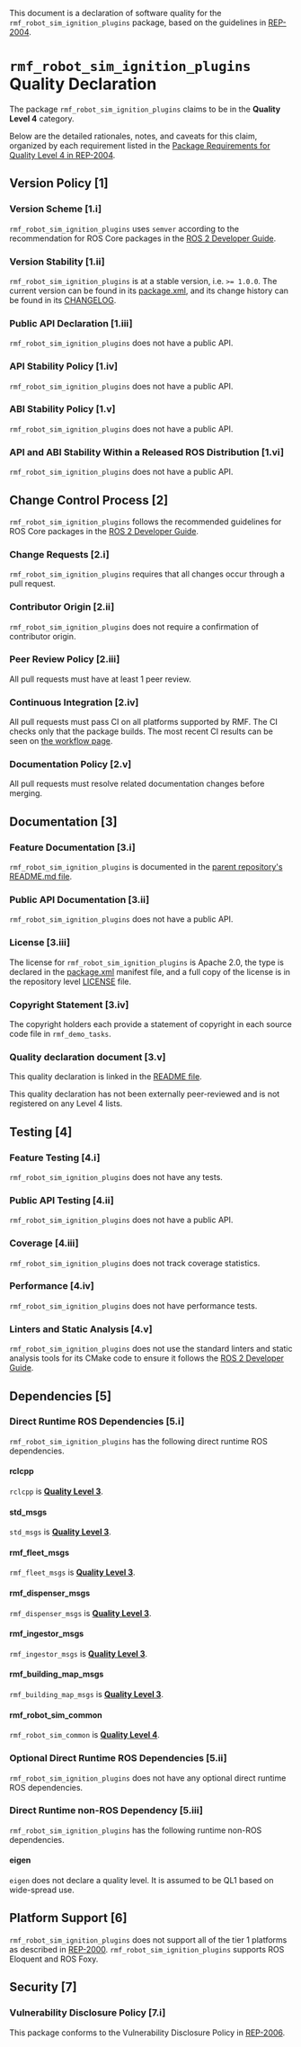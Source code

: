 This document is a declaration of software quality for the `rmf_robot_sim_ignition_plugins` package, based on the guidelines in [REP-2004](https://www.ros.org/reps/rep-2004.html).

# `rmf_robot_sim_ignition_plugins` Quality Declaration

The package `rmf_robot_sim_ignition_plugins` claims to be in the **Quality Level 4** category.

Below are the detailed rationales, notes, and caveats for this claim, organized by each requirement listed in the [Package Requirements for Quality Level 4 in REP-2004](https://www.ros.org/reps/rep-2004.html).

## Version Policy [1]

### Version Scheme [1.i]

`rmf_robot_sim_ignition_plugins` uses `semver` according to the recommendation for ROS Core packages in the [ROS 2 Developer Guide](https://index.ros.org/doc/ros2/Contributing/Developer-Guide/#versioning).

### Version Stability [1.ii]

`rmf_robot_sim_ignition_plugins` is at a stable version, i.e. `>= 1.0.0`.
The current version can be found in its [package.xml](package.xml), and its change history can be found in its [CHANGELOG](CHANGELOG.rst).

### Public API Declaration [1.iii]

`rmf_robot_sim_ignition_plugins` does not have a public API.

### API Stability Policy [1.iv]

`rmf_robot_sim_ignition_plugins` does not have a public API.

### ABI Stability Policy [1.v]

`rmf_robot_sim_ignition_plugins` does not have a public API.

### API and ABI Stability Within a Released ROS Distribution [1.vi]

`rmf_robot_sim_ignition_plugins` does not have a public API.

## Change Control Process [2]

`rmf_robot_sim_ignition_plugins` follows the recommended guidelines for ROS Core packages in the [ROS 2 Developer Guide](https://index.ros.org/doc/ros2/Contributing/Developer-Guide/#package-requirements).

### Change Requests [2.i]

`rmf_robot_sim_ignition_plugins` requires that all changes occur through a pull request.

### Contributor Origin [2.ii]

`rmf_robot_sim_ignition_plugins` does not require a confirmation of contributor origin.

### Peer Review Policy [2.iii]

All pull requests must have at least 1 peer review.

### Continuous Integration [2.iv]

All pull requests must pass CI on all platforms supported by RMF.
The CI checks only that the package builds.
The most recent CI results can be seen on [the workflow page](https://github.com/open-rmf/rmf_simulation/actions).

### Documentation Policy [2.v]

All pull requests must resolve related documentation changes before merging.

## Documentation [3]

### Feature Documentation [3.i]

`rmf_robot_sim_ignition_plugins` is documented in the [parent repository's README.md file](https://github.com/open-rmf/rmf_simulation/blob/master/README.md).

### Public API Documentation [3.ii]

`rmf_robot_sim_ignition_plugins` does not have a public API.

### License [3.iii]

The license for `rmf_robot_sim_ignition_plugins` is Apache 2.0, the type is declared in the [package.xml](package.xml) manifest file, and a full copy of the license is in the repository level [LICENSE](../LICENSE) file.

### Copyright Statement [3.iv]

The copyright holders each provide a statement of copyright in each source code file in `rmf_demo_tasks`.

### Quality declaration document [3.v]

This quality declaration is linked in the [README file](README.md).

This quality declaration has not been externally peer-reviewed and is not registered on any Level 4 lists.

## Testing [4]

### Feature Testing [4.i]

`rmf_robot_sim_ignition_plugins` does not have any tests.

### Public API Testing [4.ii]

`rmf_robot_sim_ignition_plugins` does not have a public API.

### Coverage [4.iii]

`rmf_robot_sim_ignition_plugins` does not track coverage statistics.

### Performance [4.iv]

`rmf_robot_sim_ignition_plugins` does not have performance tests.

### Linters and Static Analysis [4.v]

`rmf_robot_sim_ignition_plugins` does not use the standard linters and static analysis tools for its CMake code to ensure it follows the [ROS 2 Developer Guide](https://index.ros.org/doc/ros2/Contributing/Developer-Guide/#linters).

## Dependencies [5]

### Direct Runtime ROS Dependencies [5.i]

`rmf_robot_sim_ignition_plugins` has the following direct runtime ROS dependencies.

#### rclcpp

`rclcpp` is [**Quality Level 3**](https://github.com/ros2/rclcpp/blob/master/rclcpp/QUALITY_DECLARATION.md).

#### std_msgs

`std_msgs` is [**Quality Level 3**](https://github.com/ros2/common_interfaces/blob/master/std_msgs/QUALITY_DECLARATION.md).

#### rmf\_fleet\_msgs

`rmf_fleet_msgs` is [**Quality Level 3**](https://github.com/open-rmf/rmf_core_msgs/blob/master/rmf_fleet_msgs/QUALITY_DECLARATION.md).

#### rmf\_dispenser\_msgs

`rmf_dispenser_msgs` is [**Quality Level 3**](https://github.com/open-rmf/rmf_core_msgs/blob/master/rmf_dispenser_msgs/QUALITY_DECLARATION.md).

#### rmf\_ingestor\_msgs

`rmf_ingestor_msgs` is [**Quality Level 3**](https://github.com/open-rmf/rmf_core_msgs/blob/master/rmf_ingestor_msgs/QUALITY_DECLARATION.md).

#### rmf\_building\_map\_msgs

`rmf_building_map_msgs` is [**Quality Level 3**](https://github.com/open-rmf/rmf_building_map_msgs/blob/master/rmf_building_map_msgs/QUALITY_DECLARATION.md).

#### rmf\_robot\_sim\_common

`rmf_robot_sim_common` is [**Quality Level 4**](https://github.com/open-rmf/rmf_simulation/blob/master/rmf_robot_sim_common/QUALITY_DECLARATION.md).

### Optional Direct Runtime ROS Dependencies [5.ii]

`rmf_robot_sim_ignition_plugins` does not have any optional direct runtime ROS dependencies.

### Direct Runtime non-ROS Dependency [5.iii]

`rmf_robot_sim_ignition_plugins` has the following runtime non-ROS dependencies.

#### eigen

`eigen` does not declare a quality level.
It is assumed to be QL1 based on wide-spread use.

## Platform Support [6]

`rmf_robot_sim_ignition_plugins` does not support all of the tier 1 platforms as described in [REP-2000](https://www.ros.org/reps/rep-2000.html#support-tiers).
`rmf_robot_sim_ignition_plugins` supports ROS Eloquent and ROS Foxy.

## Security [7]

### Vulnerability Disclosure Policy [7.i]

This package conforms to the Vulnerability Disclosure Policy in [REP-2006](https://www.ros.org/reps/rep-2006.html).
